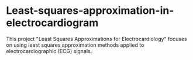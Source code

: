 # Least-squares-approximation-in-electrocardiogram
This project "Least Squares Approximations for Electrocardiology" focuses on using least squares approximation methods applied to electrocardiographic (ECG) signals.
